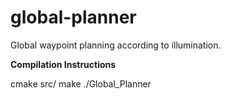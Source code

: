 # global-planner
Global waypoint planning according to illumination.

**Compilation Instructions**

cmake src/
make
./Global_Planner
